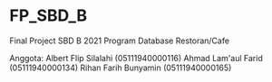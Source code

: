 # FP_SBD_B
Final Project SBD B 2021
Program Database Restoran/Cafe

Anggota:
Albert Flip Silalahi (05111940000116)
Ahmad Lam'aul Farid (05111940000134)
Rihan Farih Bunyamin (05111940000165)
